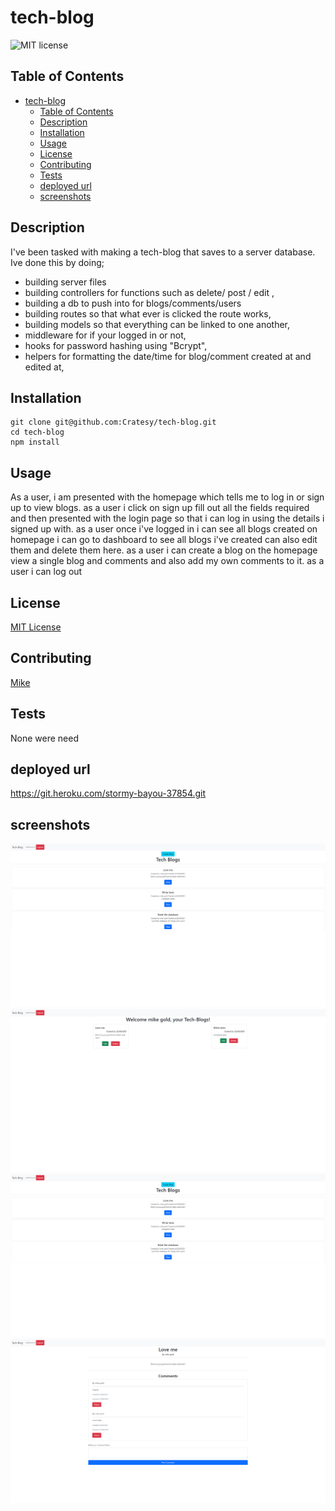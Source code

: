 # tech-blog

![MIT license](https://img.shields.io/badge/license-MIT-green)

## Table of Contents

- [tech-blog](#tech-blog)
  - [Table of Contents](#table-of-contents)
  - [Description](#description)
  - [Installation](#installation)
  - [Usage](#usage)
  - [License](#license)
  - [Contributing](#contributing)
  - [Tests](#tests)
  - [deployed url](#deployed-url)
  - [screenshots](#screenshots)

## Description

I've been tasked with making a tech-blog that saves to a server database.
Ive done this by doing;

- building server files
- building controllers for functions such as delete/ post / edit ,
- building a db to push into for blogs/comments/users
- building routes so that what ever is clicked the route works,
- building models so that everything can be linked to one another,
- middleware for if your logged in or not,
- hooks for password hashing using "Bcrypt",
- helpers for formatting the date/time for blog/comment created at and edited at,

## Installation

```
git clone git@github.com:Cratesy/tech-blog.git
cd tech-blog
npm install
```

## Usage

As a user, i am presented with the homepage which tells me to log in or sign up to view blogs.
as a user i click on sign up fill out all the fields required and then presented with the login page so that i can log in using the details i signed up with.
as a user once i've logged in i can see all blogs created on homepage i can go to dashboard to see all blogs i've created can also edit them and delete them here.
as a user i can create a blog on the homepage view a single blog and comments and also add my own comments to it.
as a user i can log out 

## License

[MIT License](https://opensource.org/licenses/MIT)

## Contributing

[Mike](https://github.com/Cratesy)

## Tests

None were need

## deployed url

https://git.heroku.com/stormy-bayou-37854.git

## screenshots

<img src="./public/assets/img/home%20page%20for%20logged%20in%20user%20to%20see%20everyones%20blogs%20blog%20app.jpg"
alt="landing page"/>
<img src="./public/assets/img/dashboard%20page%20for%20user%20blog%20app.jpg"
alt="dashboard"/>
<img src="./public/assets/img/home%20page%20for%20logged%20in%20user%20to%20see%20everyones%20blogs%20blog%20app.jpg"
alt="homepage of a logged in user"/>
<img src="./public/assets/img/blog%20and%20comments%20for%20a%20single%20blog%20on%20view%20tab%20blog%20app.jpg"
alt="blog page with comments and box for adding a comment "/>
